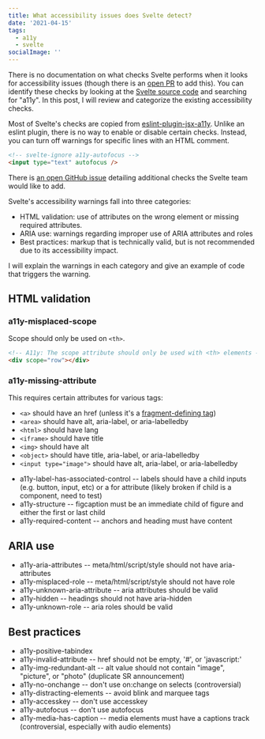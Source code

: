 ```yaml
---
title: What accessibility issues does Svelte detect?
date: '2021-04-15'
tags:
  - a11y
  - svelte
socialImage: ''
---
```


There is no documentation on what checks Svelte performs when it looks for accessibility issues (though there is an [open PR](https://github.com/sveltejs/svelte/pull/5316) to add this). You can identify these checks by looking at the [Svelte source code](https://github.com/sveltejs/svelte/blob/master/src/compiler/compile/nodes/Element.ts) and searching for "a11y". In this post, I will review and categorize the existing accessibility checks.

Most of Svelte's checks are copied from [eslint-plugin-jsx-a11y](https://github.com/jsx-eslint/eslint-plugin-jsx-a11y#supported-rules). Unlike an eslint plugin, there is no way to enable or disable certain checks. Instead, you can turn off warnings for specific lines with an HTML comment.

```html
<!-- svelte-ignore a11y-autofocus -->
<input type="text" autofocus />
```

There is [an open GitHub issue](https://github.com/sveltejs/svelte/issues/820) detailing additional checks the Svelte team would like to add.

Svelte's accessibility warnings fall into three categories:

- HTML validation: use of attributes on the wrong element or missing required attributes.
- ARIA use: warnings regarding improper use of ARIA attributes and roles
- Best practices: markup that is technically valid, but is not recommended due to its accessibility impact.

I will explain the warnings in each category and give an example of code that triggers the warning.

## HTML validation

### a11y-misplaced-scope

Scope should only be used on `<th>`.

```html
<!-- A11y: The scope attribute should only be used with <th> elements -->
<div scope="row"></div>
```

### a11y-missing-attribute

This requires certain attributes for various tags:

- `<a>` should have an href (unless it's a [fragment-defining tag](https://github.com/sveltejs/svelte/issues/4697))
- `<area>` should have alt, aria-label, or aria-labelledby
- `<html>` should have lang
- `<iframe>` should have title
- `<img>` should have alt
- `<object>` should have title, aria-label, or aria-labelledby
- `<input type="image">` should have alt, aria-label, or aria-labelledby

* a11y-label-has-associated-control -- labels should have a child inputs (e.g. button, input, etc) or a for attribute (likely broken if child is a component, need to test)
* a11y-structure -- figcaption must be an immediate child of figure and either the first or last child
* a11y-required-content -- anchors and heading must have content

## ARIA use

- a11y-aria-attributes -- meta/html/script/style should not have aria- attributes
- a11y-misplaced-role -- meta/html/script/style should not have role
- a11y-unknown-aria-attribute -- aria attributes should be valid
- a11y-hidden -- headings should not have aria-hidden
- a11y-unknown-role -- aria roles should be valid

## Best practices

- a11y-positive-tabindex
- a11y-invalid-attribute -- href should not be empty, '#', or 'javascript:'
- a11y-img-redundant-alt -- alt value should not contain "image", "picture", or "photo" (duplicate SR announcement)
- a11y-no-onchange -- don't use on:change on selects (controversial)
- a11y-distracting-elements -- avoid blink and marquee tags
- a11y-accesskey -- don't use accesskey
- a11y-autofocus -- don't use autofocus
- a11y-media-has-caption -- media elements must have a captions track (controversial, especially with audio elements)
